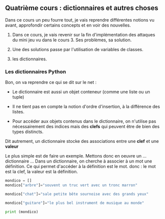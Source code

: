
## Quatrième cours : dictionnaires et autres choses
Dans ce cours un peu fourre tout, je vais reprendre différentes notions vu avant,
approfondir certains concepts et en voir des nouvelles.

1. Dans ce cours, je vais revenir sur la fin d'implémentation des attaques du mini jeu
vu dans le cours 3. Ses problèmes, sa solution.

2. Une des solutions passe par l'utilisation de variables de classes.

3. les dictionnaires.

### Les dictionnaires Python

Bon, on va reprendre ce qui se dit sur le net :

- Le dictionnaire est aussi un objet conteneur (comme une liste ou un tuple)

- Il ne tient pas en compte la notion d'ordre d'insertion, à la différence des listes.

- Pour accéder aux objets contenus dans le dictionnaire, on n'utilise pas
nécessairement des indices mais des **clefs** qui peuvent être de bien des types distincts.

Dit autrement, un dictionnaire stocke des associations entre une **clef** et une **valeur**

Le plus simple est de faire un exemple. Mettons donc en oeuvre un ... dictionnaire ...
Dans un dictionnaire, on cherche à associer à un mot une définition.
Ce qui permet d'accéder à la définition est le mot.
donc : le mot est la clef, la valeur est la définition.

```python
mondico = []
mondico["arbre"]="souvent un truc vert avec un tronc marron"

mondico["chat"]="sale petite bête sournoise avec des grands yeux"

mondico["guitare"]="le plus bel instrument de musique au monde"

print (mondico)
```

